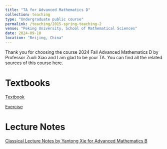 ```yaml
---
title: "TA for Advanced Mathematics D"
collection: teaching
type: "Undergraduate public course"
permalink: /teaching/2015-spring-teaching-2
venue: "Peking University, School of Mathematical Sciences"
date: 2024-09-10
location: "Beijing, China"
---
```


Thank you for choosing the course 2024 Fall Advanced Mathematics D by Professor Zuoli Xiao and I am glad to be your TA. You can find all the related sources of this course here.

Textbooks
======
[Textbook](../files/textbook.pdf)

[Exercise](../files/exercise.pdf)

Lecture Notes
======
[Classical Lecture Notes by Yantong Xie for Advanced Mathematics B](https://darkoxie.github.io/)


